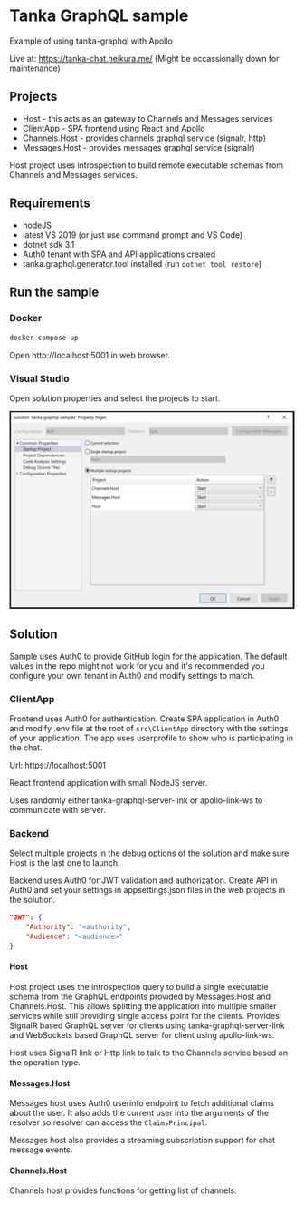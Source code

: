 # Tanka GraphQL sample

Example of using tanka-graphql with Apollo

Live at: https://tanka-chat.heikura.me/ (Might be occassionally down for maintenance)


## Projects

* Host - this acts as an gateway to Channels and Messages services
* ClientApp - SPA frontend using React and Apollo
* Channels.Host - provides channels graphql service (signalr, http)
* Messages.Host - provides messages graphql service (signalr)

Host project uses introspection to build remote executable schemas 
from Channels and Messages services.


## Requirements

- nodeJS
- latest VS 2019 (or just use command prompt and VS Code)
- dotnet sdk 3.1
- Auth0 tenant with SPA and API applications created
- tanka.graphql.generator.tool installed (run `dotnet tool restore`)


## Run the sample


### Docker

```bash
docker-compose up
```

Open http://localhost:5001 in web browser.


### Visual Studio

Open solution properties and select the projects to start.

![Solution properties](docs/assets/solution-properties.png "Solution properties")



## Solution

Sample uses Auth0 to provide GitHub login for the application. The default values in the repo
might not work for you and it's recommended you configure your own tenant in Auth0 and modify
settings to match.


### ClientApp

Frontend uses Auth0 for authentication. Create SPA application in Auth0 and modify .env file at the
root of `src\ClientApp` directory with the settings of your application. The app uses userprofile
to show who is participating in the chat.

Url: https://localhost:5001

React frontend application with small NodeJS server.

Uses randomly either tanka-graphql-server-link or apollo-link-ws to communicate with server.


### Backend

Select multiple projects in the debug options of the solution and make sure Host is the last one to launch.

Backend uses Auth0 for JWT validation and authorization. Create API in Auth0 and set your settings
in appsettings.json files in the web projects in the solution.

```json
"JWT": {
	"Authority": "<authority",
	"Audience": "<audience>"
}
```


#### Host

Host project uses the introspection query to build a single executable schema from the GraphQL
endpoints provided by Messages.Host and Channels.Host. This allows splitting the application 
into multiple smaller services while still providing single access point for the clients. Provides
SignalR based GraphQL server for clients using tanka-graphql-server-link and WebSockets based
GraphQL server for client using apollo-link-ws.

Host uses SignalR link or Http link to talk to the Channels service based on the operation type.


#### Messages.Host

Messages host uses Auth0 userinfo endpoint to fetch additional claims about the user. It also
adds the current user into the arguments of the resolver so resolver can access the `ClaimsPrincipal`.

Messages host also provides a streaming subscription support for chat message events.


#### Channels.Host

Channels host provides functions for getting list of channels.
